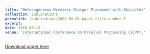 ```yaml
---
title: "Heterogeneous Wireless Charger Placement with Obstacles"
collection: publications
permalink: /publication/2008-09-01-paper-title-number-5
excerpt: 
date: 2018-08-13
venue: 'International Conference on Parallel Processing (ICPP),'
---
```


[Download paper here](http://weijunalexwang.github.io/files/08288313.pdf)
